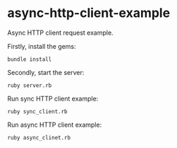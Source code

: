 # async-http-client-example
Async HTTP client request example.

Firstly, install the gems:

`bundle install`

Secondly, start the server:

`ruby server.rb`

Run sync HTTP client example:

`ruby sync_client.rb`

Run async HTTP client example:

`ruby async_clinet.rb`

